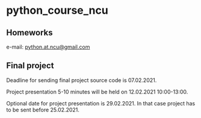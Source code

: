 # python_course_ncu

## Homeworks

e-mail: python.at.ncu@gmail.com

## Final project

Deadline for sending final project source code is 07.02.2021.

Project presentation 5-10 minutes will be held on 12.02.2021 10:00-13:00.

Optional date for project presentation is 29.02.2021. In that case project has to be sent before 25.02.2021.
